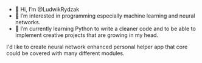 - 👋 Hi, I’m @LudwikRydzak
- 👀 I’m interested in programming especially machine learning and neural networks.
- 🌱 I’m currently learning Python to write a cleaner code and to be able to implement creative projects that are growing in my head. 

I'd like to create neural network enhanced personal helper app that core could be covered with many different modules.

<!---
LudwikRydzak/LudwikRydzak is a ✨ special ✨ repository because its `README.md` (this file) appears on your GitHub profile.
You can click the Preview link to take a look at your changes.
--->
